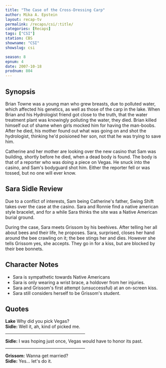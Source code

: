 ```yaml
---
title: "The Case of the Cross-Dressing Carp"
author: Mika A. Epstein
layout: recap-tv
permalink: /recaps/csi/:title/
categories: [Recaps]
tags: ["CSI"]
station: CBS
showname: "CSI"
showslug: csi

season: 8
epnum: 4  
date: 2007-10-18
prodnum: 804  
---
```


## Synopsis

Brian Towne was a young man who grew breasts, due to polluted water, which affected his genetics, as well as those of the carp in the lake. When Brian and his Hydrologist friend got close to the truth, that the water treatment plant was knowingly polluting the water, they died. Brian killed himself out of shame when girls mocked him for having the man-boobs. After he died, his mother found out what was going on and shot the hydrologist, thinking he'd poisioned her son, not that he was trying to save him.

Catherine and her mother are looking over the new casino that Sam was building, shortly before he died, when a dead body is found. The body is that of a reporter who was doing a piece on Vegas. He snuck into the casino, and Sam's bodyguard shot him. Either the reporter fell or was tossed, but no one will ever know.

## Sara Sidle Review

Due to a conflict of interests, Sam being Catherine's father, Swing Shift takes over the case at the casino. Sara and Ronnie find a native american style bracelet, and for a while Sara thinks the site was a Native American burial ground.

During the case, Sara meets Grissom by his beehives. After telling her all about bees and their life, he proposes. Sara, surprised, closes her hand around the bee crawling on it; the bee stings her and dies. However she tells Grissom yes, she accepts. They go in for a kiss, but are blocked by their bee bonnets.

## Character Notes

* Sara is sympathetic towards Native Americans  
* Sara is only wearing a wrist brace, a holdover from her injuries.  
* Sara and Grissom's first attempt (unsuccessful) at an on-screen kiss.  
* Sara still considers herself to be Grissom's student.

## Quotes

**Lake** Why did you pick Vegas?  
**Sidle:** Well it, ah, kind of picked me.

<hr width=50%>

**Sidle:** I was hoping just once, Vegas would have to honor its past.

<hr width=50%>

**Grissom:** Wanna get married?  
**Sidle:** Yes... let's do it.